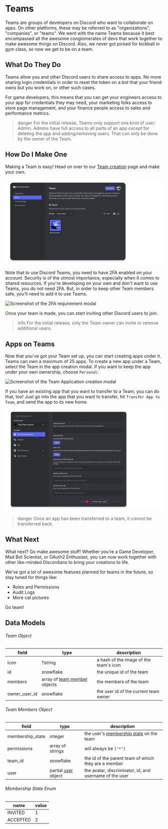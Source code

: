 # Teams

Teams are groups of developers on Discord who want to collaborate on apps. On other platforms, these may be referred to as "organizations", "companies", or "teams". We went with the name Teams because it best encompassed all the awesome conglomerates of devs that work together to make awesome things on Discord. Also, we never got picked for kickball in gym class, so now we get to be on a team.

## What Do They Do

Teams allow you and other Discord users to share access to apps. No more sharing login credentials in order to reset the token on a bot that your friend owns but you work on, or other such cases.

For game developers, this means that you can get your engineers access to your app for credentials they may need, your marketing folks access to store page management, and your finance people access to sales and performance metrics.

> danger
> For the initial release, Teams only support one kind of user: Admin. Admins have full access to all parts of an app _except_ for deleting the app and adding/removing users. That can only be done by the owner of the Team.

## How Do I Make One

Making a Team is easy! Head on over to our [Team creation](https://discord.com/developers/teams) page and make your own.

![Screenshot of the initial landing page for viewing Teams that you are a part of](/images/team-page.png)

Note that to use Discord Teams, you need to have 2FA enabled on your account. Security is of the utmost importance, especially when it comes to shared resources. If you're developing on your own and don't want to use Teams, you do not need 2FA. But, in order to keep other Team members safe, you'll need to add it to use Teams.

![Screenshot of the 2FA requirement modal](/images/team-2fa.png)

Once your team is made, you can start inviting other Discord users to join.

> info
> For the initial release, only the Team owner can invite or remove additional users.

## Apps on Teams

Now that you've got your Team set up, you can start creating apps under it. Teams can own a maximum of 25 apps. To create a new app under a Team, select the Team in the app creation modal. If you want to keep the app under your own ownership, choose `Personal`:

![Screenshot of the Team Application creation modal](/images/team-make-app.png)

If you have an existing app that you want to transfer to a Team, you can do that, too! Just go into the app that you want to transfer, hit `Transfer App to Team`, and send the app to its new home.

![Screenshot of where to find the button to transfer an Application to a Team](/images/transfer-app-to-team.png)

> danger
> Once an app has been transferred to a team, it _cannot_ be transferred back.

## What Next

What next? Go make awesome stuff! Whether you're a Game Developer, Mad Bot Scientist, or OAuth2 Enthusiast, you can now work together with other like-minded Discordians to bring your creations to life.

We've got a lot of awesome features planned for teams in the future, so stay tuned for things like:

- Roles and Permissions
- Audit Logs
- More cat pictures

Go team!

## Data Models

###### Team Object

| field         | type                                                                              | description                            |
| ------------- | --------------------------------------------------------------------------------- | -------------------------------------- |
| icon          | ?string                                                                           | a hash of the image of the team's icon |
| id            | snowflake                                                                         | the unique id of the team              |
| members       | array of [team member](#DOCS_TOPICS_TEAMS/data-models-team-member-object) objects | the members of the team                |
| owner_user_id | snowflake                                                                         | the user id of the current team owner  |

###### Team Members Object

| field            | type                                                    | description                                                                                     |
| ---------------- | ------------------------------------------------------- | ----------------------------------------------------------------------------------------------- |
| membership_state | integer                                                 | the user's [membership state](#DOCS_TOPICS_TEAMS/data-models-membership-state-enum) on the team |
| permissions      | array of strings                                        | will always be `["*"]`                                                                          |
| team_id          | snowflake                                               | the id of the parent team of which they are a member                                            |
| user             | partial [user](#DOCS_RESOURCES_USER/user-object) object | the avatar, discriminator, id, and username of the user                                         |

###### Membership State Enum

| name     | value |
| -------- | ----- |
| INVITED  | 1     |
| ACCEPTED | 2     |
